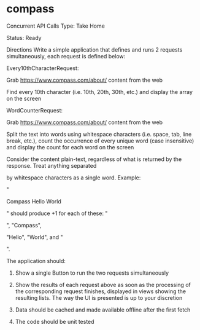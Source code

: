 # compass
Concurrent API Calls
Type: Take Home

Status: Ready

Directions
Write a simple application that defines and runs 2 requests simultaneously, each request is defined below:

Every10thCharacterRequest:

Grab https://www.compass.com/about/ content from the web

Find every 10th character (i.e. 10th, 20th, 30th, etc.) and display the array on the screen 

WordCounterRequest:

Grab https://www.compass.com/about/ content from the web

Split the text into words using whitespace characters (i.e. space, tab, line break, etc.), count the occurrence of every unique word (case insensitive) and display the count for each word on the screen 


Consider the content plain-text, regardless of what is returned by the response. Treat anything separated

by whitespace characters as a single word. Example:

"<p> Compass Hello World </p>" should produce +1 for each of these: "<p>", "Compass",

"Hello", "World", and "</p>".


The application should:

1. Show a single Button to run the two requests simultaneously

2. Show the results of each request above as soon as the processing of the corresponding request finishes, displayed in views showing the resulting lists. The way the UI is presented is up to your discretion

3. Data should be cached and made available offline after the first fetch 

4. The code should be unit tested
